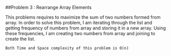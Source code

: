 ##Problem 3 : Rearrange Array Elements

This problems requires to maximize the sum of two numbers formed from array. In order to solve this problem, I am 
iterating through the list and getting frequency of numbers from array and storing it in a new array. Using these 
frequencies, I am creating two numbers from array and joining to create the list.

`Both Time and Space complexity of this problem is O(n)`